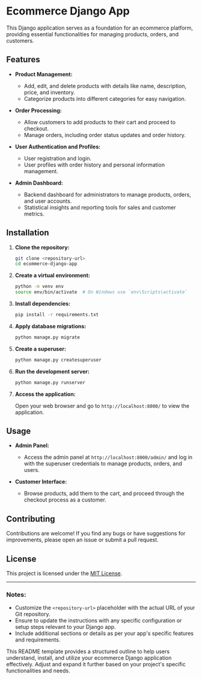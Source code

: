 
# Ecommerce Django App

This Django application serves as a foundation for an ecommerce platform, providing essential functionalities for managing products, orders, and customers.

## Features

- **Product Management:**
  - Add, edit, and delete products with details like name, description, price, and inventory.
  - Categorize products into different categories for easy navigation.

- **Order Processing:**
  - Allow customers to add products to their cart and proceed to checkout.
  - Manage orders, including order status updates and order history.

- **User Authentication and Profiles:**
  - User registration and login.
  - User profiles with order history and personal information management.

- **Admin Dashboard:**
  - Backend dashboard for administrators to manage products, orders, and user accounts.
  - Statistical insights and reporting tools for sales and customer metrics.

## Installation

1. **Clone the repository:**

   ```bash
   git clone <repository-url>
   cd ecommerce-django-app
   ```

2. **Create a virtual environment:**

   ```bash
   python -m venv env
   source env/bin/activate  # On Windows use `env\Scripts\activate`
   ```

3. **Install dependencies:**

   ```bash
   pip install -r requirements.txt
   ```

4. **Apply database migrations:**

   ```bash
   python manage.py migrate
   ```

5. **Create a superuser:**

   ```bash
   python manage.py createsuperuser
   ```

6. **Run the development server:**

   ```bash
   python manage.py runserver
   ```

7. **Access the application:**

   Open your web browser and go to `http://localhost:8000/` to view the application.

## Usage

- **Admin Panel:**
  - Access the admin panel at `http://localhost:8000/admin/` and log in with the superuser credentials to manage products, orders, and users.

- **Customer Interface:**
  - Browse products, add them to the cart, and proceed through the checkout process as a customer.

## Contributing

Contributions are welcome! If you find any bugs or have suggestions for improvements, please open an issue or submit a pull request.

## License

This project is licensed under the [MIT License](LICENSE).

---

### Notes:

- Customize the `<repository-url>` placeholder with the actual URL of your Git repository.
- Ensure to update the instructions with any specific configuration or setup steps relevant to your Django app.
- Include additional sections or details as per your app's specific features and requirements.

This README template provides a structured outline to help users understand, install, and utilize your ecommerce Django application effectively. Adjust and expand it further based on your project's specific functionalities and needs.

